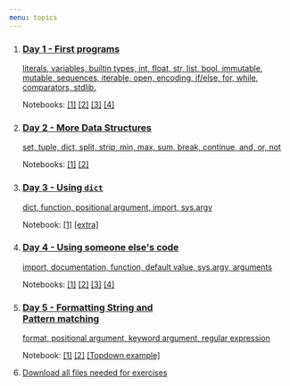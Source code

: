 ```yaml
---
menu: topics
---
```



<ol id="topics">
<li>
<a href="404.md">
<h3>Day 1 - First programs</h3>

literals, variables, builtin types, int, float, str, list, bool,
immutable, mutable, sequences, iterable, open,
encoding, if/else, for, while, comparators, stdlib.
</a>
<p class="notebook-links">
Notebooks:
<a
href="http://nbviewer.jupyter.org/github/NBISweden/workshop-python/blob/ht19/exercises/day1/Day_1_Exercise_1.ipynb">[1]</a>
<a href="http://nbviewer.jupyter.org/github/NBISweden/workshop-python/blob/ht19/exercises/day1/Day_1_Exercise_2.ipynb">[2]</a>
<a
href="http://nbviewer.jupyter.org/github/NBISweden/workshop-python/blob/ht19/exercises/day1/Day_1_Exercise_3.ipynb">[3]</a>
<a
href="http://nbviewer.jupyter.org/github/NBISweden/workshop-python/blob/ht19/exercises/day1/Day_1_Exercise_4.ipynb">[4]</a>

</p>
</li>

<li>
<a href="404.md">
<h3>Day 2 - More Data Structures</h3>

set, tuple, dict, split, strip, min, max, sum, break, continue, and, or, not
</a>
<p class="notebook-links">
Notebooks:
<a href="http://nbviewer.jupyter.org/github/NBISweden/workshop-python/blob/ht18/exercises/day2/Day_2_Exercise_1.ipynb">[1]</a>
<a href="http://nbviewer.jupyter.org/github/NBISweden/workshop-python/blob/ht18/exercises/day2/Day_2_Exercise_2.ipynb">[2]</a>
</p>
</li>

<li>
<a href="404.md">
<h3>Day 3 - Using <code>dict</code></h3>

dict, function, positional argument, import, sys.argv
</a>
<p class="notebook-links">
Notebook:
<a href="http://nbviewer.jupyter.org/github/NBISweden/workshop-python/blob/ht18/exercises/day3/Day_3_Exercise_1.ipynb">[1]</a>
<a href="http://nbviewer.jupyter.org/github/NBISweden/workshop-python/blob/ht18/exercises/day2/Extra_exercises.ipynb">[extra]</a>
</p>
</li>

<li>
<a href="404.md">
<h3>Day 4 - Using someone else's code</h3>

import, documentation, function, default value, sys.argv, arguments
</a>
<p class="notebook-links">
Notebooks:
<a href="http://nbviewer.jupyter.org/github/NBISweden/workshop-python/blob/ht18/exercises/day4/Day_4_exercise_1.ipynb">[1]</a>
<a href="http://nbviewer.jupyter.org/github/NBISweden/workshop-python/blob/ht18/exercises/day4/Day_4_exercise_2.ipynb">[2]</a>
<a href="http://nbviewer.jupyter.org/github/NBISweden/workshop-python/blob/ht18/exercises/day4/Day_4_exercise_3.ipynb">[3]</a>
<a href="http://nbviewer.jupyter.org/github/NBISweden/workshop-python/blob/ht18/exercises/day4/Day_4_exercise_4.ipynb">[4]</a>
</p>
</li>

<li>
<a href="404.md"> 
<h3>Day 5 - Formatting String and <br>Pattern matching</h3>

format, positional argument, keyword argument, regular expression
</a>
<p class="notebook-links">
Notebook:
<a href="http://nbviewer.jupyter.org/github/NBISweden/workshop-python/blob/ht18/exercises/day5/Day_5_exercise_1.ipynb">[1]</a>
<a href="http://nbviewer.jupyter.org/github/NBISweden/workshop-python/blob/ht18/exercises/day5/Day_5_exercise_2.ipynb">[2]</a>
  <a href="http://nbviewer.jupyter.org/github/NBISweden/workshop-python/blob/ht18/exercises/day4/Topdown_example.ipynb">[Topdown example]</a>
</p>
</li>

<li>
<a href="https://minhaskamal.github.io/DownGit/#/home?url=https://github.com/NBISweden/workshop-python/tree/ht19/downloads" download>Download all files needed for exercises
</a>
</li>

</ol>

